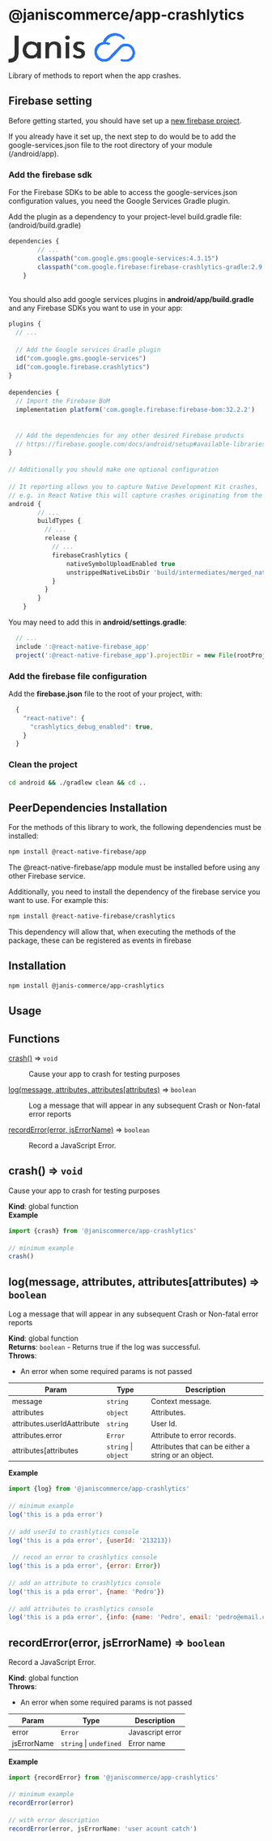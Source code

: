 # @janiscommerce/app-crashlytics

![janis-logo](brand-logo.png)

Library of methods to report when the app crashes.



## Firebase setting

Before getting started, you should have set up a [new firebase project](https://console.firebase.google.com/).

If you already have it set up, the next step to do would be to add the google-services.json file to the root directory of your module (/android/app).

### Add the firebase sdk

For the Firebase SDKs to be able to access the google-services.json configuration values, you need the Google Services Gradle plugin.

Add the plugin as a dependency to your project-level build.gradle file: (android/build.gradle)

```javascript
dependencies {
        // ...
        classpath("com.google.gms:google-services:4.3.15")
        classpath("com.google.firebase:firebase-crashlytics-gradle:2.9.9")
    } 
    
```

You should also add google services plugins in **android/app/build.gradle** and any Firebase SDKs you want to use in your app:

```javascript
plugins {
  // ...

  // Add the Google services Gradle plugin
  id("com.google.gms.google-services")
  id("com.google.firebase.crashlytics")
}

dependencies {
  // Import the Firebase BoM
  implementation platform('com.google.firebase:firebase-bom:32.2.2')


  // Add the dependencies for any other desired Firebase products
  // https://firebase.google.com/docs/android/setup#available-libraries
}

// Additionally you should make one optional configuration

// It reporting allows you to capture Native Development Kit crashes,
// e.g. in React Native this will capture crashes originating from the Yoga layout engine
android {
        // ...
        buildTypes {
          // ...
          release {
            // ...
            firebaseCrashlytics {
                nativeSymbolUploadEnabled true
                unstrippedNativeLibsDir 'build/intermediates/merged_native_libs/release/out/lib'
            }
          }
        }
    } 
```

You may need to add this in **android/settings.gradle**:

```javascript
  // ...
  include ':@react-native-firebase_app'
  project(':@react-native-firebase_app').projectDir = new File(rootProject.projectDir, './../node_modules/@react-native-firebase/app/android')

```

### Add the firebase file configuration 

Add the **firebase.json** file to the root of your project, with:

```javascript
  {
    "react-native": {
      "crashlytics_debug_enabled": true,
    }
  }

```


### Clean the project

```sh
cd android && ./gradlew clean && cd ..
```


## PeerDependencies Installation

For the methods of this library to work, the following dependencies must be installed:

```sh
npm install @react-native-firebase/app
```
The @react-native-firebase/app module must be installed before using any other Firebase service.

Additionally, you need to install the dependency of the firebase service you want to use. 
For example this:

```sh
npm install @react-native-firebase/crashlytics
```
This dependency will allow that, when executing the methods of the package, these can be registered as events in firebase

## Installation

```sh
npm install @janis-commerce/app-crashlytics
```
## Usage

## Functions

<dl>
<dt><a href="#crash">crash()</a> ⇒ <code>void</code></dt>
<dd><p>Cause your app to crash for testing purposes</p>
</dd>
<dt><a href="#log">log(message, attributes, attributes[attributes)</a> ⇒ <code>boolean</code></dt>
<dd><p>Log a message that will appear in any subsequent Crash or Non-fatal error reports</p>
</dd>
<dt><a href="#recordError">recordError(error, jsErrorName)</a> ⇒ <code>boolean</code></dt>
<dd><p>Record a JavaScript Error.</p>
</dd>
</dl>

<a name="crash"></a>

## crash() ⇒ <code>void</code>
Cause your app to crash for testing purposes

**Kind**: global function  
**Example**  
```js
import {crash} from '@janiscommerce/app-crashlytics'

// minimum example
crash()
```
<a name="log"></a>

## log(message, attributes, attributes[attributes) ⇒ <code>boolean</code>
Log a message that will appear in any subsequent Crash or Non-fatal error reports

**Kind**: global function  
**Returns**: <code>boolean</code> - Returns true if the log was successful.  
**Throws**:

- An error when some required params is not passed


| Param | Type | Description |
| --- | --- | --- |
| message | <code>string</code> | Context message. |
| attributes | <code>object</code> | Attributes. |
| attributes.userIdAattribute | <code>string</code> | User Id. |
| attributes.error | <code>Error</code> | Attribute to error records. |
| attributes[attributes | <code>string</code> \| <code>object</code> | Attributes that can be either a string or an object. |

**Example**  
```js
import {log} from '@janiscommerce/app-crashlytics'

// minimum example
log('this is a pda error')

// add userId to crashlytics console
log('this is a pda error', {userId: '213213})

 // recod an error to crashlytics console
log('this is a pda error', {error: Error})

// add an attribute to crashlytics console
log('this is a pda error', {name: 'Pedro'})

// add attributes to crashlytics console
log('this is a pda error', {info: {name: 'Pedro', email: 'pedro@email.com', age: '38'}})
```
<a name="recordError"></a>

## recordError(error, jsErrorName) ⇒ <code>boolean</code>
Record a JavaScript Error.

**Kind**: global function  
**Throws**:

- An error when some required params is not passed


| Param | Type | Description |
| --- | --- | --- |
| error | <code>Error</code> | Javascript error |
| jsErrorName | <code>string</code> \| <code>undefined</code> | Error name |

**Example**  
```js
import {recordError} from '@janiscommerce/app-crashlytics'

// minimum example
recordError(error)

// with error description
recordError(error, jsErrorName: 'user acount catch')
```
